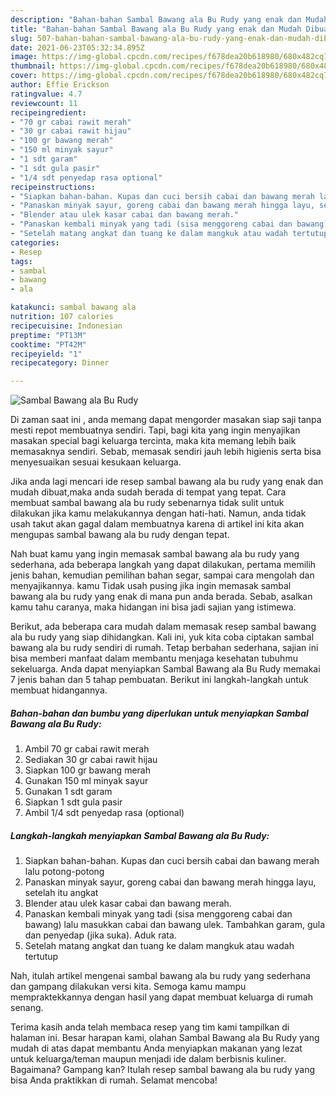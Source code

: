 ```yaml
---
description: "Bahan-bahan Sambal Bawang ala Bu Rudy yang enak dan Mudah Dibuat"
title: "Bahan-bahan Sambal Bawang ala Bu Rudy yang enak dan Mudah Dibuat"
slug: 507-bahan-bahan-sambal-bawang-ala-bu-rudy-yang-enak-dan-mudah-dibuat
date: 2021-06-23T05:32:34.895Z
image: https://img-global.cpcdn.com/recipes/f678dea20b618980/680x482cq70/sambal-bawang-ala-bu-rudy-foto-resep-utama.jpg
thumbnail: https://img-global.cpcdn.com/recipes/f678dea20b618980/680x482cq70/sambal-bawang-ala-bu-rudy-foto-resep-utama.jpg
cover: https://img-global.cpcdn.com/recipes/f678dea20b618980/680x482cq70/sambal-bawang-ala-bu-rudy-foto-resep-utama.jpg
author: Effie Erickson
ratingvalue: 4.7
reviewcount: 11
recipeingredient:
- "70 gr cabai rawit merah"
- "30 gr cabai rawit hijau"
- "100 gr bawang merah"
- "150 ml minyak sayur"
- "1 sdt garam"
- "1 sdt gula pasir"
- "1/4 sdt penyedap rasa optional"
recipeinstructions:
- "Siapkan bahan-bahan. Kupas dan cuci bersih cabai dan bawang merah lalu potong-potong"
- "Panaskan minyak sayur, goreng cabai dan bawang merah hingga layu, setelah itu angkat"
- "Blender atau ulek kasar cabai dan bawang merah."
- "Panaskan kembali minyak yang tadi (sisa menggoreng cabai dan bawang) lalu masukkan cabai dan bawang ulek. Tambahkan garam, gula dan penyedap (jika suka). Aduk rata."
- "Setelah matang angkat dan tuang ke dalam mangkuk atau wadah tertutup"
categories:
- Resep
tags:
- sambal
- bawang
- ala

katakunci: sambal bawang ala 
nutrition: 107 calories
recipecuisine: Indonesian
preptime: "PT13M"
cooktime: "PT42M"
recipeyield: "1"
recipecategory: Dinner

---
```



![Sambal Bawang ala Bu Rudy](https://img-global.cpcdn.com/recipes/f678dea20b618980/680x482cq70/sambal-bawang-ala-bu-rudy-foto-resep-utama.jpg)

Di zaman  saat ini , anda memang dapat mengorder masakan siap saji tanpa mesti repot membuatnya sendiri. Tapi, bagi kita yang ingin menyajikan masakan special bagi keluarga tercinta, maka kita memang lebih baik memasaknya sendiri. Sebab, memasak sendiri jauh lebih higienis serta bisa menyesuaikan sesuai kesukaan keluarga.

Jika anda lagi mencari ide resep sambal bawang ala bu rudy yang enak dan mudah dibuat,maka anda sudah berada di tempat yang tepat. Cara membuat sambal bawang ala bu rudy  sebenarnya tidak sulit untuk dilakukan jika kamu melakukannya dengan hati-hati. Namun, anda tidak usah takut akan gagal dalam membuatnya 
karena di artikel ini kita akan mengupas sambal bawang ala bu rudy dengan tepat.  



Nah buat kamu yang ingin memasak sambal bawang ala bu rudy yang sederhana, ada beberapa langkah yang dapat dilakukan, pertama memilih jenis bahan, kemudian pemilihan bahan segar, sampai cara mengolah dan menyajikannya. kamu Tidak usah pusing jika ingin memasak sambal bawang ala bu rudy yang enak di mana pun anda berada. Sebab, asalkan kamu  tahu caranya, maka hidangan ini bisa jadi sajian yang istimewa.

Berikut, ada beberapa cara mudah dalam memasak resep sambal bawang ala bu rudy yang siap dihidangkan. Kali ini, yuk kita coba ciptakan sambal bawang ala bu rudy sendiri di rumah. Tetap berbahan sederhana, sajian ini bisa memberi manfaat dalam membantu menjaga kesehatan tubuhmu sekeluarga. Anda dapat menyiapkan Sambal Bawang ala Bu Rudy memakai 7 jenis bahan dan 5 tahap pembuatan. Berikut ini langkah-langkah untuk membuat hidangannya.

<!--inarticleads1-->

##### Bahan-bahan dan bumbu yang diperlukan untuk menyiapkan Sambal Bawang ala Bu Rudy:

1. Ambil 70 gr cabai rawit merah
1. Sediakan 30 gr cabai rawit hijau
1. Siapkan 100 gr bawang merah
1. Gunakan 150 ml minyak sayur
1. Gunakan 1 sdt garam
1. Siapkan 1 sdt gula pasir
1. Ambil 1/4 sdt penyedap rasa (optional)




<!--inarticleads2-->

##### Langkah-langkah menyiapkan Sambal Bawang ala Bu Rudy:

1. Siapkan bahan-bahan. Kupas dan cuci bersih cabai dan bawang merah lalu potong-potong
1. Panaskan minyak sayur, goreng cabai dan bawang merah hingga layu, setelah itu angkat
1. Blender atau ulek kasar cabai dan bawang merah.
1. Panaskan kembali minyak yang tadi (sisa menggoreng cabai dan bawang) lalu masukkan cabai dan bawang ulek. Tambahkan garam, gula dan penyedap (jika suka). Aduk rata.
1. Setelah matang angkat dan tuang ke dalam mangkuk atau wadah tertutup




Nah, itulah artikel mengenai  sambal bawang ala bu rudy  yang sederhana dan gampang dilakukan versi kita. Semoga kamu mampu mempraktekkannya dengan hasil yang dapat membuat keluarga di rumah senang. 

Terima kasih anda telah membaca resep yang tim kami tampilkan di halaman ini. Besar harapan kami, olahan  Sambal Bawang ala Bu Rudy yang mudah di atas dapat membantu Anda menyiapkan makanan yang lezat untuk keluarga/teman maupun menjadi ide dalam berbisnis kuliner. Bagaimana? Gampang kan? Itulah resep sambal bawang ala bu rudy yang bisa Anda praktikkan di rumah. Selamat mencoba!

